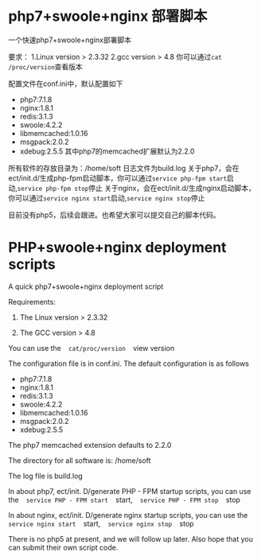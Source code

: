 # php7+swoole+nginx 部署脚本
一个快速php7+swoole+nginx部署脚本

要求：
1.Linux version > 2.3.32
2.gcc version > 4.8
你可以通过```cat /proc/version```查看版本

配置文件在conf.ini中，默认配置如下
  -  php7:7.1.8
  -  nginx:1.8.1
  - redis:3.1.3
  - swoole:4.2.2
  - libmemcached:1.0.16
  - msgpack:2.0.2
  - xdebug:2.5.5
其中php7的memcached扩展默认为2.2.0

所有软件的存放目录为：/home/soft
日志文件为build.log
关于php7，会在ect/init.d/生成php-fpm启动脚本，你可以通过```service php-fpm start```启动,```service php-fpm stop```停止
关于nginx，会在ect/init.d/生成nginx启动脚本，你可以通过```service nginx start```启动,```service nginx stop```停止

目前没有php5，后续会跟进。也希望大家可以提交自己的脚本代码。

# PHP+swoole+nginx deployment scripts
A quick php7+swoole+nginx deployment script

Requirements:

1. The Linux version > 2.3.32

2. The GCC version > 4.8

You can use the ` ` ` cat/proc/version ` ` ` view version



The configuration file is in conf.ini. The default configuration is as follows

  -  php7:7.1.8
  -  nginx:1.8.1
  - redis:3.1.3
  - swoole:4.2.2
  - libmemcached:1.0.16
  - msgpack:2.0.2
  - xdebug:2.5.5

The php7 memcached extension defaults to 2.2.0


The directory for all software is: /home/soft

The log file is build.log

In about php7, ect/init. D/generate PHP - FPM startup scripts, you can use the ` ` ` service PHP - FPM start ` ` ` start, ` ` ` service PHP - FPM stop ` ` ` stop

In about nginx, ect/init. D/generate nginx startup scripts, you can use the ` ` ` service nginx start ` ` ` start, ` ` ` service nginx stop ` ` ` stop

There is no php5 at present, and we will follow up later. Also hope that you can submit their own script code.


